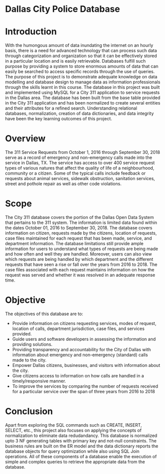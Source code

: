 # Dallas City Police Database

# Introduction
With the humongous amount of data inundating the internet on an hourly basis, there is a need for advanced technology that can process such data through categorization and organization so that it can be effectively stored in a particular location and is easily retrievable. Databases fulfill such purpose by providing a system to store enormous amounts of data that can easily be searched to access specific records through the use of queries. The purpose of this project is to demonstrate adequate knowledge on data modelling and database design to manage data as information professionals through the skills learnt in this course. The database in this project was built and implemented using MySQL for a City 311 application to service requests in the Dallas area. The database has been built from the base table provided in the City 311 application and has been normalized to create several entities and their attributes for a refined search. Understanding relational databases, normalization, creation of data dictionaries, and data integrity have been the key learning outcomes of this project.

# Overview

The 311 Service Requests from October 1, 2016 through September 30, 2018 serve as a record of emergency and non-emergency calls made into the service in Dallas, TX. The service has access to over 400 service request types of various natures that affect the quality of life of a neighbourhood, community or a citizen. Some of the typical calls include feedback or requests about animal services, sidewalk obstruction, sanitation services, street and pothole repair as well as other code violations. 

# Scope

The City 311 database covers the portion of the Dallas Open Data System that pertains to the 311 system. The information is limited data found within the dates October 01, 2016 to September 30, 2018. The database covers information on citizen, requests made by the citizens, location of requests, case files maintained for each request that has been made, service, and department information. The database limitations still provide ample information for users to understand what types of requests are being made and how often and well they are handled. Moreover, users can also view which requests are being handled by which department and the different requests that have seen a rise or fall over the years from 2016 to 2018. The case files associated with each request maintains information on how the request was served and whether it was resolved in an adequate response time. 

# Objective

The objectives of this database are to:
 
- Provide information on citizens requesting services, modes of request, location of calls, department jurisdiction, case files, and services provided.
- Guide users and software developers in assessing the information and providing solutions.
- Providing transparency and accountability for the City of Dallas with information about emergency and non-emergency (standard) calls made to the city.  
- Empower Dallas citizens, businesses, and visitors with information about the city. 
- Give citizens access to information on how calls are handled in a timely/responsive manner.
- To improve the services by comparing the number of requests received for a particular service over the span of three years from 2016 to 2018

# Conclusion

Apart from exploring the SQL commands such as CREATE, INSERT, SELECT, etc., this project also focuses on applying the concepts of normalization to eliminate data redudandancy. This database is normalized upto 3 NF generating tables with primary key and not-null constraints. The business rules are built on the ER model and the data dictionary reports the database objects for query optimization while also using SQL Join operations. All of these components of a database enable the execution of simple and complex queries to retrieve the appropriate data from the database.

